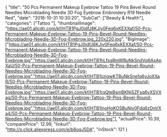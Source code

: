 {
	"title": "50 Pcs Permanent Makeup Eyebrow Tattoo 19 Pins Bevel Round Needles Microblading Needle 3D Fog Eyebrow Embroidery R19 Needle Red",
	"date": "2018-10-31 10:30:20",
	"SubCat": ["Beauty & Health"],
	"categories": ["Tattoo "],
	"thumbnailImage": "https://ae01.alicdn.com/kf/HTB1PgJ0idfJ8KJjy0Feq6xKEXXaf/50-Pcs-Permanent-Makeup-Eyebrow-Tattoo-19-Pins-Bevel-Round-Needles-Microblading-Needle-3D-Fog-Eyebrow.jpg_220x220.jpg",
	"BigImage": ["https://ae01.alicdn.com/kf/HTB1PgJ0idfJ8KJjy0Feq6xKEXXaf/50-Pcs-Permanent-Makeup-Eyebrow-Tattoo-19-Pins-Bevel-Round-Needles-Microblading-Needle-3D-Fog-Eyebrow.jpg","https://ae01.alicdn.com/kf/HTB1hLfsgBmWBuNkSndVq6AsApXaU/50-Pcs-Permanent-Makeup-Eyebrow-Tattoo-19-Pins-Bevel-Round-Needles-Microblading-Needle-3D-Fog-Eyebrow.jpg","https://ae01.alicdn.com/kf/HTB1ijzjgwKTBuNkSne1q6yJoXXaR/50-Pcs-Permanent-Makeup-Eyebrow-Tattoo-19-Pins-Bevel-Round-Needles-Microblading-Needle-3D-Fog-Eyebrow.jpg","https://ae01.alicdn.com/kf/HTB1rqQteBsmBKNjSZFsq6yXSVXag/50-Pcs-Permanent-Makeup-Eyebrow-Tattoo-19-Pins-Bevel-Round-Needles-Microblading-Needle-3D-Fog-Eyebrow.jpg","https://ae01.alicdn.com/kf/HTB1InoHoKOSBuNjy0Fdq6zDnVXa4/50-Pcs-Permanent-Makeup-Eyebrow-Tattoo-19-Pins-Bevel-Round-Needles-Microblading-Needle-3D-Fog-Eyebrow.jpg"],
	"actualPrice": 10.39,
	"comparePrice": 12.99,
	"linkurl": "http://s.click.aliexpress.com/e/b8oqJ5DA",
	"inStock": 121
}
